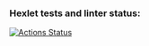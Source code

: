 ### Hexlet tests and linter status:
[![Actions Status](https://github.com/botirk/backend-project-6/actions/workflows/hexlet-check.yml/badge.svg)](https://github.com/botirk/backend-project-6/actions)